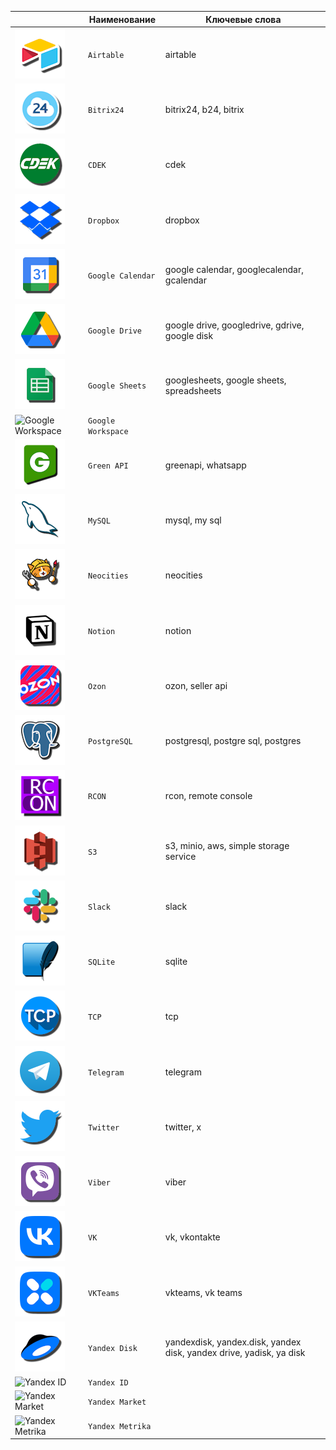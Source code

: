 |  | Наименование | Ключевые слова |
|-|-|-|
|![Airtable](../Airtable.png)| `Airtable`| airtable |
|![Bitrix24](../Bitrix24.png)| `Bitrix24`| bitrix24, b24, bitrix |
|![CDEK](../CDEK.png)| `CDEK`| cdek |
|![Dropbox](../Dropbox.png)| `Dropbox`| dropbox |
|![Google Calendar](../GoogleCalendar.png)| `Google Calendar`| google calendar, googlecalendar, gcalendar |
|![Google Drive](../GoogleDrive.png)| `Google Drive`| google drive, googledrive, gdrive, google disk |
|![Google Sheets](../GoogleSheets.png)| `Google Sheets`| googlesheets, google sheets, spreadsheets |
|![Google Workspace](../GoogleWorkspace.png)| `Google Workspace`|  |
|![Green API](../GreenAPI.png)| `Green API`| greenapi, whatsapp |
|![MySQL](../MySQL.png)| `MySQL`| mysql, my sql |
|![Neocities](../Neocities.png)| `Neocities`| neocities |
|![Notion](../Notion.png)| `Notion`| notion |
|![Ozon](../Ozon.png)| `Ozon`| ozon, seller api |
|![PostgreSQL](../PostgreSQL.png)| `PostgreSQL`| postgresql, postgre sql, postgres |
|![RCON](../RCON.png)| `RCON`| rcon, remote console |
|![S3](../S3.png)| `S3`| s3, minio, aws, simple storage service |
|![Slack](../Slack.png)| `Slack`| slack |
|![SQLite](../SQLite.png)| `SQLite`| sqlite |
|![TCP](../TCP.png)| `TCP`| tcp |
|![Telegram](../Telegram.png)| `Telegram`| telegram |
|![Twitter](../Twitter.png)| `Twitter`| twitter, x |
|![Viber](../Viber.png)| `Viber`| viber |
|![VK](../VK.png)| `VK`| vk, vkontakte |
|![VKTeams](../VKTeams.png)| `VKTeams`| vkteams, vk teams |
|![Yandex Disk](../YandexDisk.png)| `Yandex Disk`| yandexdisk, yandex.disk, yandex disk, yandex drive, yadisk, ya disk |
|![Yandex ID](../YandexID.png)| `Yandex ID`|  |
|![Yandex Market](../YandexMarket.png)| `Yandex Market`|  |
|![Yandex Metrika](../YandexMetrika.png)| `Yandex Metrika`|  |
